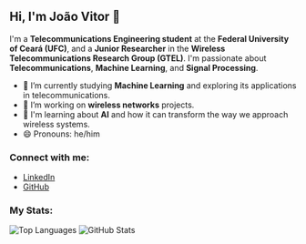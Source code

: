 ## Hi, I'm João Vitor 👋

I'm a **Telecommunications Engineering student** at the **Federal University of Ceará (UFC)**, and a **Junior Researcher** in the **Wireless Telecommunications Research Group (GTEL)**. I'm passionate about **Telecommunications**, **Machine Learning**, and **Signal Processing**.

- 🌱 I’m currently studying **Machine Learning** and exploring its applications in telecommunications.
- 🔭 I’m working on **wireless networks** projects.
- 🤖 I'm learning about **AI** and how it can transform the way we approach wireless systems.
- 😄 Pronouns: he/him

### Connect with me:
- [LinkedIn](https://www.linkedin.com/in/joaovitordof/)
- [GitHub](https://github.com/vitorfraga12)

### My Stats:
![Top Languages](https://github-readme-stats.vercel.app/api/top-langs/?username=vitorfraga12&layout=compact)
![GitHub Stats](https://github-readme-stats.vercel.app/api?username=vitorfraga12&show_icons=true&hide_title=true&count_private=true)

